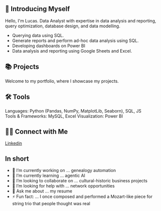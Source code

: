 ## 👋 Introducing Myself

Hello, I'm Lucas. Data Analyst with expertise in data analysis and reporting, query optimization, database design, and data modelling.

- Querying data using SQL.
- Generate reports and perform ad-hoc data analysis using SQL.
- Developing dashboards on Power BI
- Data analysis and reporting using Google Sheets and Excel.

## 📚 Projects

Welcome to my portfolio, where I showcase my projects.

## 🛠️ Tools

Languages: Python (Pandas, NumPy, MatplotLib, Seaborn), SQL, JS  
Tools & Frameworks: MySQL, Excel
Visualization: Power BI

## 👋🏻 Connect with Me
[Linkedin](https://www.linkedin.com/in/lucas-hagemans-757a413b/)

## In short

- 🔭 I’m currently working on ... genealogy automation
- 🌱 I’m currently learning ... agentic AI
- 👯 I’m looking to collaborate on ... cultural-historic business projects
- 🤔 I’m looking for help with ... network opportunities
- 💬 Ask me about ... my resume
- ⚡ Fun fact: ... I once composed and performed a Mozart-like piece for string trio that people thought was real
